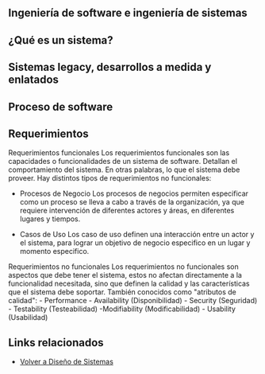 Ingeniería de software e ingeniería de sistemas
-----------------------------------------------

¿Qué es un sistema?
-------------------

Sistemas legacy, desarrollos a medida y enlatados
-------------------------------------------------

Proceso de software
-------------------

Requerimientos
--------------

Requerimientos funcionales Los requerimientos funcionales son las capacidades o funcionalidades de un sistema de software. Detallan el comportamiento del sistema. En otras palabras, lo que el sistema debe proveer. Hay distintos tipos de requerimientos no funcionales:

- Procesos de Negocio Los procesos de negocios permiten especificar como un proceso se lleva a cabo a través de la organización, ya que requiere intervención de diferentes actores y áreas, en diferentes lugares y tiempos.

- Casos de Uso Los caso de uso definen una interacción entre un actor y el sistema, para lograr un objetivo de negocio especifico en un lugar y momento especifico.

Requerimientos no funcionales Los requerimientos no funcionales son aspectos que debe tener el sistema, estos no afectan directamente a la funcionalidad necesitada, sino que definen la calidad y las características que el sistema debe soportar. También conocidos como "atributos de calidad": - Performance - Availability (Disponibilidad) - Security (Seguridad) - Testability (Testeabilidad) -Modifiability (Modificabilidad) - Usability (Usabilidad)

Links relacionados
------------------

-   [Volver a Diseño de Sistemas](design-temario.html)

